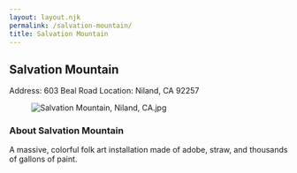 ```yaml
---
layout: layout.njk
permalink: /salvation-mountain/
title: Salvation Mountain
---
```


<article class="attraction-detail container">
  <h2>Salvation Mountain</h2>
  <div class="attraction-meta">
    <span class="address">Address: 603 Beal Road</span>
    <span class="location">Location: Niland, CA 92257</span>
  </div>
  <figure class="attraction-image">
    <img src="https://upload.wikimedia.org/wikipedia/commons/9/94/Salvation_Mountain%2C_Niland%2C_CA.jpg?v=1743949199300" alt="Salvation Mountain, Niland, CA.jpg" loading="lazy">
  </figure>
  <div class="attraction-description">
    <h3>About Salvation Mountain</h3>
    <p>A massive, colorful folk art installation made of adobe, straw, and thousands of gallons of paint.</p>
  </div>
  
</article>